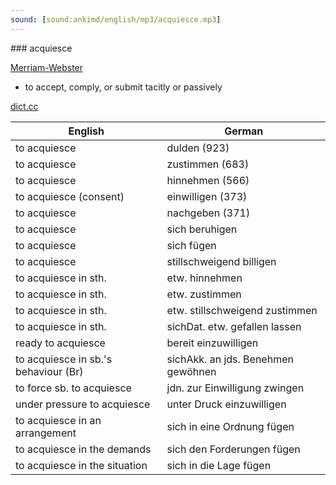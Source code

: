 ```yaml
---
sound: [sound:ankimd/english/mp3/acquiesce.mp3]
---
```


\### acquiesce

[Merriam-Webster](https://www.merriam-webster.com/dictionary/acquiesce)

- to accept, comply, or submit tacitly or passively

[dict.cc](https://www.dict.cc/acquiesce)

| English        | German       |
| -------------- | ------------ |
| to acquiesce | dulden (923) |
| to acquiesce | zustimmen (683) |
| to acquiesce | hinnehmen (566) |
| to acquiesce (consent) | einwilligen (373) |
| to acquiesce | nachgeben (371) |
| to acquiesce | sich beruhigen |
| to acquiesce | sich fügen |
| to acquiesce | stillschweigend billigen |
| to acquiesce in sth. | etw. hinnehmen |
| to acquiesce in sth. | etw. zustimmen |
| to acquiesce in sth. | etw. stillschweigend zustimmen |
| to acquiesce in sth. | sichDat. etw. gefallen lassen |
| ready to acquiesce | bereit einzuwilligen |
| to acquiesce in sb.'s behaviour (Br) | sichAkk. an jds. Benehmen gewöhnen |
| to force sb. to acquiesce | jdn. zur Einwilligung zwingen |
| under pressure to acquiesce | unter Druck einzuwilligen |
| to acquiesce in an arrangement | sich in eine Ordnung fügen |
| to acquiesce in the demands | sich den Forderungen fügen |
| to acquiesce in the situation | sich in die Lage fügen |
